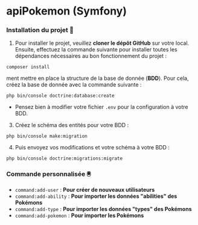 # apiPokemon (Symfony)

### Installation du projet 🎉

1) Pour installer le projet, veuillez __cloner le dépôt GitHub__ sur votre local.  
Ensuite, effectuez la commande suivante pour installer toutes les dépendances nécessaires au bon fonctionnement du projet : 
```
composer install
```
ment mettre en place la structure de la base de donnée (__BDD__). Pour cela, créez la base de donnée avec la commande suivante : 
```
php bin/console doctrine:database:create
```
* Pensez bien à modifier votre fichier `.env` pour la configuration à votre BDD.  

3) Créez le schéma des entités pour votre BDD : 
```
php bin/console make:migration
```
4) Puis envoyez vos modifications et votre schéma à votre BDD : 
```
php bin/console doctrine:migrations:migrate
```

### Commande personnalisée 🖲️
- `command:add-user` : __Pour créer de nouveaux utilisateurs__
- `command:add-ability` : __Pour importer les données "abilities" des Pokémons__
- `command:add-type` : __Pour importer les données "types" des Pokémons__
- `command:add-pokemon` : __Pour importer les Pokémons__
